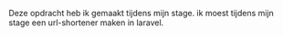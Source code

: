 Deze opdracht heb ik gemaakt tijdens mijn stage. ik moest tijdens mijn stage een url-shortener maken in laravel.

